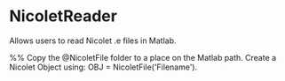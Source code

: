 NicoletReader
=============

Allows users to read Nicolet .e files in Matlab.

%%
Copy the @NicoletFile folder to a place on the Matlab path. Create a Nicolet Object using: OBJ = NicoletFile('Filename').
